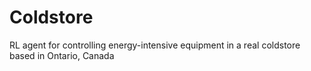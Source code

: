 # Coldstore
RL agent for controlling energy-intensive equipment in a real coldstore based in Ontario, Canada
